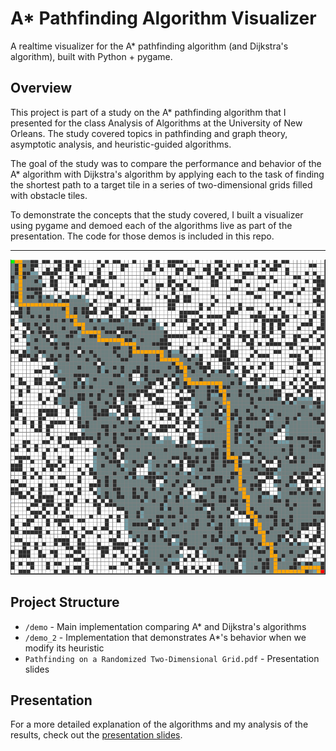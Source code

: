 # A* Pathfinding Algorithm Visualizer

A realtime visualizer for the A* pathfinding algorithm (and Dijkstra's algorithm), built with Python + pygame.

## Overview

This project is part of a study on the A* pathfinding algorithm that I presented for the class Analysis of Algorithms at the University of New Orleans.  The study covered topics in pathfinding and graph theory, asymptotic analysis, and heuristic-guided algorithms.  

The goal of the study was to compare the performance and behavior of the A* algorithm with Dijkstra's algorithm by applying each to the task of finding the shortest path to a target tile in a series of two-dimensional grids filled with obstacle tiles.

To demonstrate the concepts that the study covered, I built a visualizer using pygame and demoed each of the algorithms live as part of the presentation.  The code for those demos is included in this repo.

----

![Demo screenshot](astar.PNG "Demo screenshot")

## Project Structure

- `/demo` - Main implementation comparing A* and Dijkstra's algorithms
- `/demo_2` - Implementation that demonstrates A*'s behavior when we modify its heuristic
- `Pathfinding on a Randomized Two-Dimensional Grid.pdf` - Presentation slides

## Presentation

For a more detailed explanation of the algorithms and my analysis of the results, check out the [presentation slides](./Pathfinding%20on%20a%20Randomized%20Two-Dimensional%20Grid.pdf).
